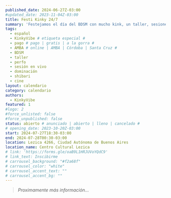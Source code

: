 ```yaml
---
published_date: 2024-06-27Z-03:00
#updated_date: 2023-11-04Z-03:00
title: Festi Kinky 24/7
summary: 'Festejamos el día del BDSM con mucho kink, un taller, sesiones en vivo, y proyecciones'
tags:
  - español
  - KinkyVibe # etiqueta especial #
  - pago # pago | gratis | a la gorra #
  - AMBA # online | AMBA | Córdoba | Santa Cruz #
  - BDSM
  - taller
  - perfo
  - sesión en vivo
  - dominación
  - shibari
  - cine
layout: calendario
category: calendario
authors:
  - KinkyVibe
featured: 1
#logo: 2
#force_unlisted: false
#force_unpublished: false
status: abierto # anunciado | abierto | lleno | cancelado #
# opening_date: 2023-10-20Z-03:00
start: 2024-07-27T18:30-03:00
end: 2024-07-28T00:30-03:00
location: Lezica 4266, Ciudad Autónoma de Buenos Aires
location_name: Centro Cultural Lezica
# link: 'https://forms.gle/oaB9L1HRJUVoYQdC9'
# link_text: Inscibirme
# carrousel_background: "#f2a68f"
# carrousel_color: "white"
# carrousel_accent_text: ""
# carrousel_accent_bg: ""
---
```


> _Proximamente más información..._
